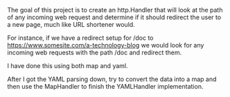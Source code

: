 The goal of this project is to create an http.Handler that will look at the path of any incoming web request and determine if it should redirect the user to a new page, much like URL shortener would.

For instance, if we have a redirect setup for /doc to https://www.somesite.com/a-technology-blog we would look for any incoming web requests with the path /doc and redirect them.

I have done this using both map and yaml.

After I  got the YAML parsing down, try to convert the data into a map and then use the MapHandler to finish the YAMLHandler implementation.



